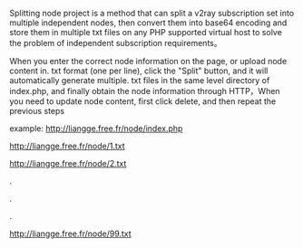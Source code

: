 Splitting node project is a method that can split a v2ray subscription set into multiple independent nodes, then convert them into base64 encoding and store them in multiple txt files on any PHP supported virtual host to solve the problem of independent subscription requirements。

When you enter the correct node information on the page, or upload node content in. txt format (one per line), click the "Split" button, and it will automatically generate multiple. txt files in the same level directory of index.php, and finally obtain the node information through HTTP，When you need to update node content, first click delete, and then repeat the previous steps

example:
http://liangge.free.fr/node/index.php

http://liangge.free.fr/node/1.txt

http://liangge.free.fr/node/2.txt

.

.

.

http://liangge.free.fr/node/99.txt
